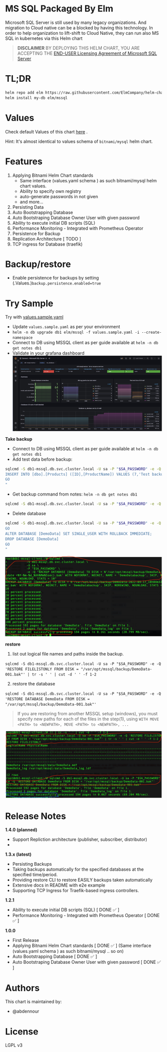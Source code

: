 # MS SQL Packaged By Elm
Microsoft SQL Server is still used by many legacy organizations. And migration to Cloud native can be a blocked by having this technology.
In order to help organization to lift-shift to Cloud Native, they can run also MS SQL in kubernetes via this Helm chart

> **DISCLAIMER**
> BY DEPLOYING THIS HELM CHART, YOU ARE ACCEPTING THE [END-USER Licensing Agreement of Microsoft SQL Server](https://go.microsoft.com/fwlink/?LinkId=746388)

# TL;DR
```sh
helm repo add elm https://raw.githubusercontent.com/ElmCompany/helm-charts/gh-pages
helm install my-db elm/mssql
```

# Values

Check default Values of this chart [here](https://github.com/ElmCompany/helm-charts/blob/master/charts/mssql/values.yaml) .

Hint:  It's almost identical to values schema of `bitnami/mysql` helm chart.

# Features

1. Applying Bitnami Helm Chart standards
   - Same interface (values.yaml schema ) as such bitnami/mysql helm chart values.
   - Ability to specify own registry
   - auto-generate passwords in not given
   - and more...
2. Persisting Data
3. Auto Bootstrapping Database
4. Auto Bootstraping Database Owner User with given password
5. Ability to execute initial DB scripts (SQL)
6. Performance Monitoring - Integrated with Prometheus Operator
7. Persistence for Backup
8. Replication Architecture [ TODO ]
9. TCP ingress for Database (traefik)

# Backup/restore

- Enable persistence for backups by setting (.Values.)`backup.persistence.enabled=true`



# Try Sample

Try with [values.sample.yaml](values.sample.yaml)
- Update `values.sample.yaml` as per your environment
- `helm -n db upgrade db1 elm/mssql -f values.sample.yaml -i --create-namespace`
- Connect to DB using MSSQL client as per guide available at `helm -n db get notes db1`
- Validate in your grafana dashboard
![](../../assets/img/mssql-grafana.jpg)

**Take backup**
- Connect to DB using MSSQL client as per guide available at `helm -n db get notes db1`
- Add test data before backup:
```sh
sqlcmd -S db1-mssql.db.svc.cluster.local -U sa -P "$SA_PASSWORD" -e -Q "USE DemoData
INSERT INTO [dbo].[Products] ([ID],[ProductName]) VALUES (7,'Test backup restore')
GO
"
```
- Get backup command from notes: `helm -n db get notes db1`
```sh
sqlcmd -S db1-mssql.db.svc.cluster.local -U sa -P "$SA_PASSWORD" -e -Q "BACKUP DATABASE [DemoData] TO DISK = N'/var/opt/mssql/backup/DemoData-001.bak' WITH NOFORMAT, NOINIT, NAME = 'DemoDatabackup', SKIP, NOREWIND, NOUNLOAD, STATS = 10"
```
- Delete database
```sh
sqlcmd -S db1-mssql.db.svc.cluster.local -U sa -P "$SA_PASSWORD" -e -Q "USE master
GO
ALTER DATABASE [DemoData] SET SINGLE_USER WITH ROLLBACK IMMEDIATE;
DROP DATABASE [DemoData]
GO
"
```
![](../../assets/img/mssql-backup.jpg)


**restore**
1.  list out logical file names and paths inside the backup.

`sqlcmd -S db1-mssql.db.svc.cluster.local -U sa -P "$SA_PASSWORD" -e -Q 'RESTORE FILELISTONLY FROM DISK = "/var/opt/mssql/backup/DemoData-001.bak"' | tr -s ' ' | cut -d ' ' -f 1-2`

2. restore the database

`sqlcmd -S db1-mssql.db.svc.cluster.local -U sa -P "$SA_PASSWORD" -e -Q 'RESTORE DATABASE DemoData FROM DISK = "/var/opt/mssql/backup/DemoData-001.bak"'`

> If you are restoring from another MSSQL setup (windows), you must specify new paths for each of the files in the step(1), using `WITH MOVE <PATH> to <NEWPATH>, MOVE <PATH> to <NEWPATH>, ...`

![](../../assets/img/mssql-restore.jpg)

# Release Notes

**1.4.0 (planned)**
- Support Repliction architecture (publisher, subscriber, distributor)
-
**1.3.x (latest)**
- Persisting Backups
- Taking backups automatically for the specified databases at the specified time/period.
- Providing restore CLI to restore EASILY backups taken automatically
- Extensive docs in README with e2e example
- Supporting TCP Ingress for Traefik-based ingress controllers.

**1.2.1**
- Ability to execute initial DB scripts (SQL) [ DONE ✅ ]
- Performance Monitoring - Integrated with Prometheus Operator [ DONE ✅ ]

**1.0.0**
- First Release
- Applying Bitnami Helm Chart standards [ DONE ✅ ] (Same interface (values.yaml schema ) as such bitnami/mysql .. so on)
- Auto Bootstrapping Database [ DONE ✅ ]
- Auto Bootstraping Database Owner User with given password [ DONE ✅ ]


# Authors

This chart is maintained by:
- @abdennour

# License

LGPL v3